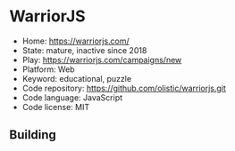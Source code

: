# WarriorJS

- Home: https://warriorjs.com/
- State: mature, inactive since 2018
- Play: https://warriorjs.com/campaigns/new
- Platform: Web
- Keyword: educational, puzzle
- Code repository: https://github.com/olistic/warriorjs.git
- Code language: JavaScript
- Code license: MIT

## Building
